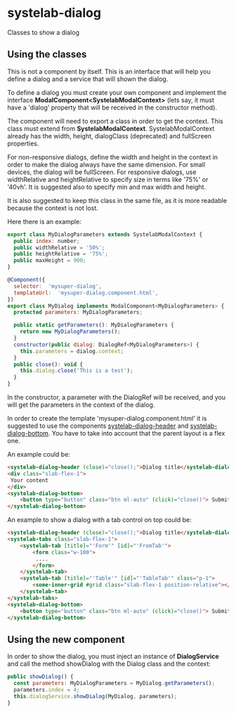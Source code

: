 # systelab-dialog

Classes to show a dialog

## Using the classes

This is not a component by itself. This is an interface that will help you define a dialog and a service that will shown the dialog. 

To define a dialog you must create your own component and implement the interface **ModalComponent&lt;SystelabModalContext&gt;** (lets say, it must have a 'dialog' property that will be received in the constructor method). 

The component will need to export a class in order to get the context. This class must extend from **SystelabModalContext**. SystelabModalContext already has the width, height, dialogClass (deprecated) and fullScreen properties.

For non-responsive dialogs, define the width and height in the context in order to make the dialog always have the same dimension. For small devices, the dialog will be fullScreen.
For responsive dialogs, use widthRelative and heightRelative to specify size in terms like '75%' or '40vh'. It is suggested also to specify min and max width and height.

It is also suggested to keep this class in the same file, as it is more readable because the context is not lost.

Here there is an example:

```javascript
export class MyDialogParameters extends SystelabModalContext {
  public index: number;
  public widthRelative = '50%';
  public heightRelative = '75%';
  public maxHeight = 900;
}

@Component({
  selector:  'mysuper-dialog',
  templateUrl:  'mysuper-dialog.component.html',
})
export class MyDialog implements ModalComponent<MyDialogParameters> {
  protected parameters: MyDialogParameters;

  public static getParameters(): MyDialogParameters {
    return new MyDialogParameters();
  }
  constructor(public dialog: DialogRef<MyDialogParameters>) {
    this.parameters = dialog.context;
  }
  public close(): void {
    this.dialog.close('This is a test');
  }
}
```

In the constructor, a parameter with the DialogRef will be received, and you will get the parameters in the context of the dialog.

In order to create the template 'mysuper-dialog.component.html' it is suggested to use the components [systelab-dialog-header](../header) and  [systelab-dialog-bottom](../bottom). You have to take into account that the parent layout is a flex one.

An example could be:

```html
<systelab-dialog-header (close)="close();">Dialog title</systelab-dialog-header>
<div class="slab-flex-1">
 Your content
</div>
<systelab-dialog-bottom>
    <button type="button" class="btn ml-auto" (click)="close()"> Submit</button>
</systelab-dialog-bottom>
```

An example to show a dialog with a tab control on top could be:

```html
<systelab-dialog-header (close)="close();">Dialog title</systelab-dialog-header>
<systelab-tabs class="slab-flex-1">
    <systelab-tab [title]="'Form'" [id]="'FromTab'">
        <form class="w-100">
         ....
        </form>
    </systelab-tab>
    <systelab-tab [title]="'Table'" [id]="'TableTab'" class="p-1">
        <some-inner-grid #grid class="slab-flex-1 position-relative"></some-inner-grid>
    </systelab-tab>
</systelab-tabs>
<systelab-dialog-bottom>
    <button type="button" class="btn ml-auto" (click)="close()"> Submit</button>
</systelab-dialog-bottom>
```

## Using the new component

In order to show the dialog, you must inject an instance of **DialogService** and call the method showDialog with the Dialog class and the context:

```javascript
public showDialog() {
  const parameters: MyDialogParameters = MyDialog.getParameters();
  parameters.index = 4;
  this.dialogService.showDialog(MyDialog, parameters);
}
```
